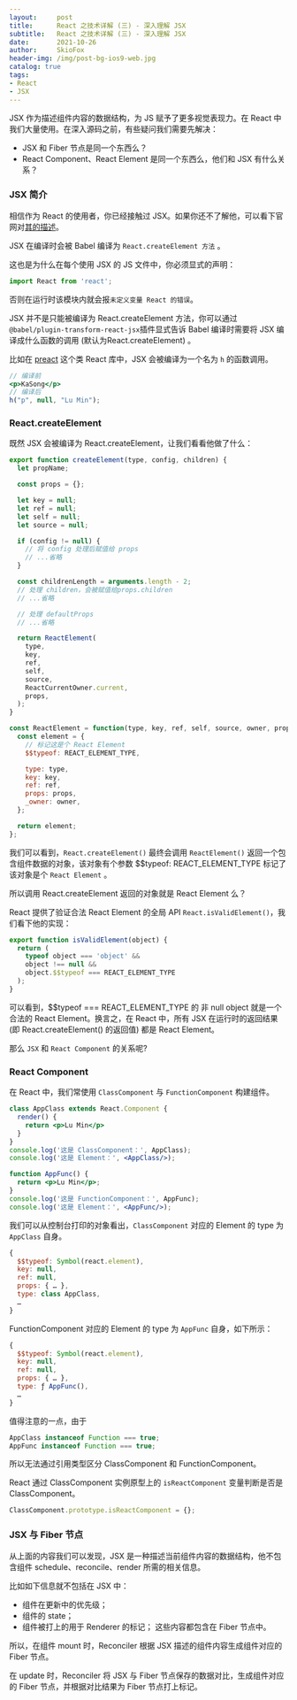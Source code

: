 ```yaml
---
layout:     post
title:      React 之技术详解 (三) - 深入理解 JSX 
subtitle:   React 之技术详解 (三) - 深入理解 JSX 
date:       2021-10-26
author:     SkioFox
header-img: /img/post-bg-ios9-web.jpg
catalog: true
tags:
- React
- JSX
---
```


JSX 作为描述组件内容的数据结构，为 JS 赋予了更多视觉表现力。在 React 中我们大量使用。在深入源码之前，有些疑问我们需要先解决：

* JSX 和 Fiber 节点是同一个东西么？
* React Component、React Element 是同一个东西么，他们和 JSX 有什么关系？

### JSX 简介

相信作为 React 的使用者，你已经接触过 JSX。如果你还不了解他，可以看下官网对[其的描述](https://react.docschina.org/docs/introducing-jsx.html)。

JSX 在编译时会被 Babel 编译为 `React.createElement 方法` 。

这也是为什么在每个使用 JSX 的 JS 文件中，你必须显式的声明：

``` jsx
import React from 'react';
```

否则在运行时该模块内就会报`未定义变量 React 的错误`。

JSX 并不是只能被编译为 React.createElement 方法，你可以通过`@babel/plugin-transform-react-jsx`插件显式告诉 Babel 编译时需要将 JSX 编译成什么函数的调用 (默认为React.createElement) 。

比如在 [preact](https://github.com/preactjs/preact) 这个类 React 库中，JSX 会被编译为一个名为 `h` 的函数调用。

``` jsx
// 编译前
<p>KaSong</p>
// 编译后
h("p", null, "Lu Min"); 
```

### React.createElement

既然 JSX 会被编译为 React.createElement，让我们看看他做了什么：

``` javascript
export function createElement(type, config, children) {
  let propName;

  const props = {};

  let key = null;
  let ref = null;
  let self = null;
  let source = null;

  if (config != null) {
    // 将 config 处理后赋值给 props
    // ...省略
  }

  const childrenLength = arguments.length - 2;
  // 处理 children，会被赋值给props.children
  // ...省略

  // 处理 defaultProps
  // ...省略

  return ReactElement(
    type,
    key,
    ref,
    self,
    source,
    ReactCurrentOwner.current,
    props,
  );
}

const ReactElement = function(type, key, ref, self, source, owner, props) {
  const element = {
    // 标记这是个 React Element
    $$typeof: REACT_ELEMENT_TYPE,

    type: type,
    key: key,
    ref: ref,
    props: props,
    _owner: owner,
  };

  return element;
};

```

我们可以看到，`React.createElement()` 最终会调用 `ReactElement()` 返回一个包含组件数据的对象，该对象有个参数 $$typeof: REACT_ELEMENT_TYPE 标记了该对象是个 `React Element` 。

所以调用 React.createElement 返回的对象就是 React Element 么？

React 提供了验证合法 React Element 的全局 API `React.isValidElement()`，我们看下他的实现：

``` jsx
export function isValidElement(object) {
  return (
    typeof object === 'object' &&
    object !== null &&
    object.$$typeof === REACT_ELEMENT_TYPE
  );
}
```

可以看到，$$typeof === REACT_ELEMENT_TYPE 的 非 null object 就是一个合法的 React Element。换言之，在 React 中，所有 JSX 在运行时的返回结果 (即 React.createElement() 的返回值) 都是 React Element。

那么 `JSX` 和 `React Component` 的关系呢?

### React Component

在 React 中，我们常使用 `ClassComponent` 与 `FunctionComponent` 构建组件。

``` jsx
class AppClass extends React.Component {
  render() {
    return <p>Lu Min</p>
  }
}
console.log('这是 ClassComponent：', AppClass);
console.log('这是 Element：', <AppClass/>);

function AppFunc() {
  return <p>Lu Min</p>;
}
console.log('这是 FunctionComponent：', AppFunc);
console.log('这是 Element：', <AppFunc/>);
```

我们可以从控制台打印的对象看出，`ClassComponent` 对应的 Element 的 type 为 `AppClass` 自身。

``` jsx
{ 
  $$typeof: Symbol(react.element), 
  key: null, 
  ref: null, 
  props: { … }, 
  type: class AppClass, 
  … 
}
```

FunctionComponent 对应的 Element 的 type 为 `AppFunc` 自身，如下所示：

``` jsx
{ 
  $$typeof: Symbol(react.element), 
  key: null, 
  ref: null, 
  props: { … }, 
  type: ƒ AppFunc(), 
  … 
}
```

值得注意的一点，由于

``` javascript
AppClass instanceof Function === true;
AppFunc instanceof Function === true;
```

所以无法通过引用类型区分 ClassComponent 和 FunctionComponent。

React 通过 ClassComponent 实例原型上的 `isReactComponent` 变量判断是否是 ClassComponent。

``` javascript
ClassComponent.prototype.isReactComponent = {};
```

### JSX 与 Fiber 节点

从上面的内容我们可以发现，JSX 是一种描述当前组件内容的数据结构，他不包含组件 schedule、reconcile、render 所需的相关信息。

比如如下信息就不包括在 JSX 中：

* 组件在更新中的优先级；
* 组件的 state；
* 组件被打上的用于 Renderer 的标记；
这些内容都包含在 Fiber 节点中。

所以，在组件 mount 时，Reconciler 根据 JSX 描述的组件内容生成组件对应的 Fiber 节点。

在 update 时，Reconciler 将 JSX 与 Fiber 节点保存的数据对比，生成组件对应的 Fiber 节点，并根据对比结果为 Fiber 节点打上标记。
